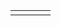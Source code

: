 <table>
  <tr>
    <td      </td>
    <td      </td>
    <td      </td>
    <td      </td>
  </tr>
</table>
